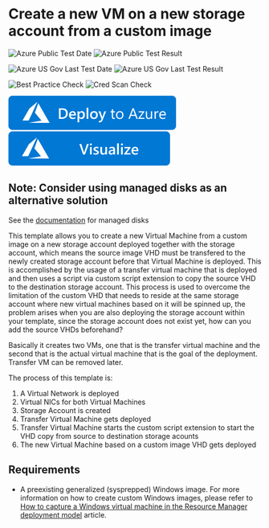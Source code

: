 # Create a new VM on a new storage account from a custom image

![Azure Public Test Date](https://azurequickstartsservice.blob.core.windows.net/badges/201-vm-custom-image-new-storage-account/PublicLastTestDate.svg)
![Azure Public Test Result](https://azurequickstartsservice.blob.core.windows.net/badges/201-vm-custom-image-new-storage-account/PublicDeployment.svg)

![Azure US Gov Last Test Date](https://azurequickstartsservice.blob.core.windows.net/badges/201-vm-custom-image-new-storage-account/FairfaxLastTestDate.svg)
![Azure US Gov Last Test Result](https://azurequickstartsservice.blob.core.windows.net/badges/201-vm-custom-image-new-storage-account/FairfaxDeployment.svg)

![Best Practice Check](https://azurequickstartsservice.blob.core.windows.net/badges/201-vm-custom-image-new-storage-account/BestPracticeResult.svg)
![Cred Scan Check](https://azurequickstartsservice.blob.core.windows.net/badges/201-vm-custom-image-new-storage-account/CredScanResult.svg)

[![Deploy To Azure](https://raw.githubusercontent.com/Azure/azure-quickstart-templates/master/1-CONTRIBUTION-GUIDE/images/deploytoazure.svg?sanitize=true)]("https://portal.azure.com/#create/Microsoft.Template/uri/https%3A%2F%2Fraw.githubusercontent.com%2FAzure%2Fazure-quickstart-templates%2Fmaster%2F201-vm-custom-image-new-storage-account%2Fazuredeploy.json")  [![Visualize](https://raw.githubusercontent.com/Azure/azure-quickstart-templates/master/1-CONTRIBUTION-GUIDE/images/visualizebutton.svg?sanitize=true)]("http://armviz.io/#/?load=https%3A%2F%2Fraw.githubusercontent.com%2FAzure%2Fazure-quickstart-templates%2Fmaster%2F201-vm-custom-image-new-storage-account%2Fazuredeploy.json")

## Note: Consider using managed disks as an alternative solution
See the [documentation](https://docs.microsoft.com/en-us/azure/virtual-machines/windows/migrate-to-managed-disks) for managed disks

This template allows you to create a new Virtual Machine from a custom image on a new storage account deployed together with the storage account, which means the source image VHD must be transfered to the newly created storage account before that Virtual Machine is deployed. This is accomplished by the usage of a transfer virtual machine that is deployed and then uses a script via custom script extension to copy the source VHD to the destination storage account. This process is used to overcome the limitation of the custom VHD that needs to reside at the same storage account where new virtual machines based on it will be spinned up, the problem arises when you are also deploying the storage account within your template, since the storage account does not exist yet, how can you add the source VHDs beforehand?

Basically it creates two VMs, one that is the transfer virtual machine and the second that is the actual virtual machine that is the goal of the deployment. Transfer VM can be removed later.

The process of this template is:

1. A Virtual Network is deployed
2. Virtual NICs for both Virtual Machines
3. Storage Account is created
3. Transfer Virtual Machine gets deployed
4. Transfer Virtual Machine starts the custom script extension to start the VHD copy from source to destination storage acounts
5. The new Virtual Machine based on a custom image VHD gets deployed 

## Requirements

* A preexisting generalized (sysprepped) Windows image. For more information on how to create custom Windows images, please refer to [How to capture a Windows virtual machine in the Resource Manager deployment model](https://azure.microsoft.com/en-us/documentation/articles/virtual-machines-windows-capture-image/) article.



